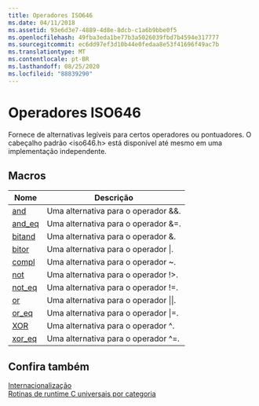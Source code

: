 ```yaml
---
title: Operadores ISO646
ms.date: 04/11/2018
ms.assetid: 93e6d3e7-4889-4d8e-8dcb-c1a6b9bbe0f5
ms.openlocfilehash: 49fba3eda1be77b3a5026039fbd7b4594e317777
ms.sourcegitcommit: ec6dd97ef3d10b44e0fedaa8e53f41696f49ac7b
ms.translationtype: MT
ms.contentlocale: pt-BR
ms.lasthandoff: 08/25/2020
ms.locfileid: "88839290"
---
```

# <a name="iso646-operators"></a>Operadores ISO646

Fornece de alternativas legíveis para certos operadores ou pontuadores. O cabeçalho padrão \<iso646.h> está disponível até mesmo em uma implementação independente.

## <a name="macros"></a>Macros

|Nome|Descrição|
|-|-|
|[and](../c-runtime-library/reference/and.md)|Uma alternativa para o operador &&.|
|[and_eq](../c-runtime-library/reference/and-eq.md)|Uma alternativa para o operador &=.|
|[bitand](../c-runtime-library/reference/bitand.md)|Uma alternativa para o operador &.|
|[bitor](../c-runtime-library/reference/bitor.md)|Uma alternativa para o operador &#124;.|
|[compl](../c-runtime-library/reference/compl.md)|Uma alternativa para o operador ~.|
|[not](../c-runtime-library/reference/not.md)|Uma alternativa para o operador !>.|
|[not_eq](../c-runtime-library/reference/not-eq.md)|Uma alternativa para o operador !=.|
|[or](../c-runtime-library/reference/or.md)|Uma alternativa para o operador &#124;&#124;.|
|[or_eq](../c-runtime-library/reference/or-eq.md)|Uma alternativa para o operador &#124;=.|
|[XOR](../c-runtime-library/reference/xor.md)|Uma alternativa para o operador ^.|
|[xor_eq](../c-runtime-library/reference/xor-eq.md)|Uma alternativa para o operador ^=.|

## <a name="see-also"></a>Confira também

[Internacionalização](../c-runtime-library/internationalization.md)<br/>
[Rotinas de runtime C universais por categoria](../c-runtime-library/run-time-routines-by-category.md)<br/>

